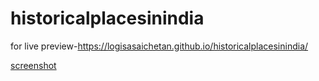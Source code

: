 # historicalplacesinindia
 for live preview-https://logisasaichetan.github.io/historicalplacesinindia/

 
 [screenshot](/assets/images/eoutput.png)

 
